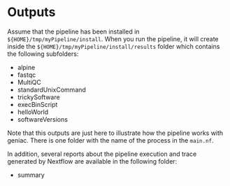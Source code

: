 # Outputs

Assume that the pipeline has been installed in `${HOME}/tmp/myPipeline/install`. When you run the pipeline, it will create inside the `${HOME}/tmp/myPipeline/install/results` folder  which contains the following subfolders:

* alpine
* fastqc
* MultiQC
* standardUnixCommand
* trickySoftware
* execBinScript
* helloWorld
* softwareVersions

Note that this outputs are just here to illustrate how the pipeline works with geniac. There is one folder with the name of the process in the `main.nf`. 

In addition, several reports about the pipeline execution and trace generated by Nextflow are available in the following folder:

* summary
